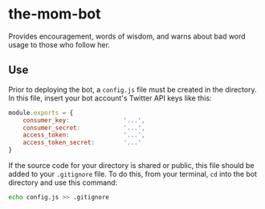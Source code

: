 # the-mom-bot
Provides encouragement, words of wisdom, and warns about bad word usage to those who follow her.

## Use
Prior to deploying the bot, a `config.js` file must be created in the directory. In this file, insert your bot account's Twitter API keys like this:

```javascript
module.exports = {
	consumer_key:				'...',
	consumer_secret:			'...',
	access_token:				'...',
	access_token_secret:		'...'
}
```

If the source code for your directory is shared or public, this file should be added to your `.gitignore` file. To do this, from your terminal, `cd` into the bot directory and use this command:

```bash
echo config.js >> .gitignore
```